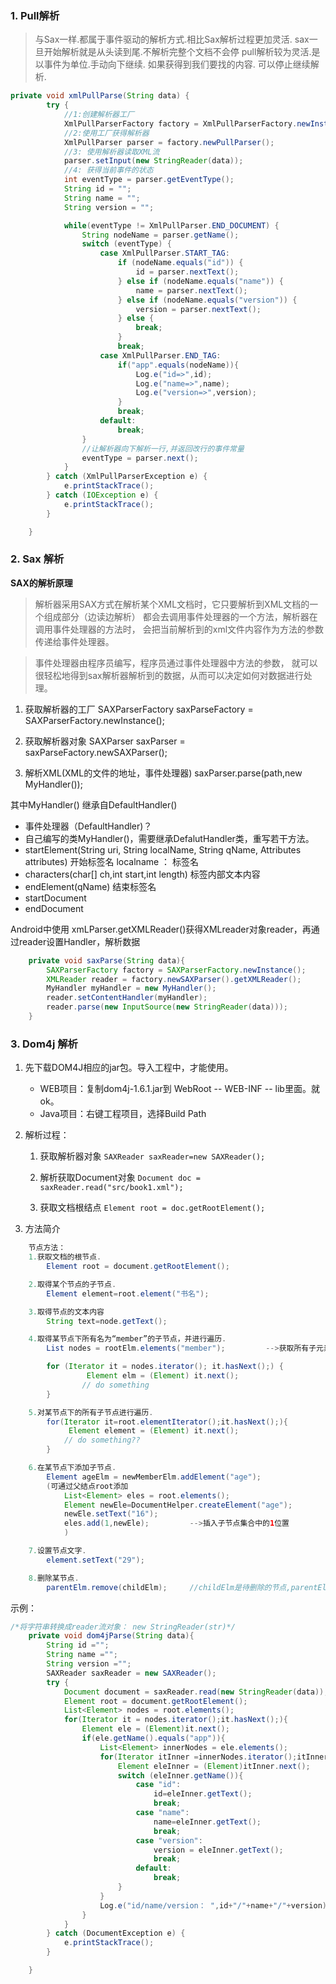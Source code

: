 ### 1. Pull解析
> 与Sax一样.都属于事件驱动的解析方式.相比Sax解析过程更加灵活.
> sax一旦开始解析就是从头读到尾.不解析完整个文档不会停
pull解析较为灵活.是以事件为单位.手动向下继续. 如果获得到我们要找的内容. 可以停止继续解析.

```java
private void xmlPullParse(String data) {
        try {
			//1:创建解析器工厂
            XmlPullParserFactory factory = XmlPullParserFactory.newInstance();
			//2:使用工厂获得解析器
            XmlPullParser parser = factory.newPullParser();
            //3: 使用解析器读取XML流
            parser.setInput(new StringReader(data));
            //4: 获得当前事件的状态
            int eventType = parser.getEventType();
            String id = "";
            String name = "";
            String version = "";

            while(eventType != XmlPullParser.END_DOCUMENT) {
                String nodeName = parser.getName();
                switch (eventType) {
                    case XmlPullParser.START_TAG:
                        if (nodeName.equals("id")) {
                            id = parser.nextText();
                        } else if (nodeName.equals("name")) {
                            name = parser.nextText();
                        } else if (nodeName.equals("version")) {
                            version = parser.nextText();
                        } else {
                            break;
                        }
                        break;
                    case XmlPullParser.END_TAG:
                        if("app".equals(nodeName)){
                            Log.e("id=>",id);
                            Log.e("name=>",name);
                            Log.e("version=>",version);
                        }
                        break;
                    default:
                        break;
                }
    			//让解析器向下解析一行,并返回改行的事件常量
                eventType = parser.next();
            }
        } catch (XmlPullParserException e) {
            e.printStackTrace();
        } catch (IOException e) {
            e.printStackTrace();
        }

    }
```

### 2. Sax 解析
**SAX的解析原理**
> 解析器采用SAX方式在解析某个XML文档时，它只要解析到XML文档的一个组成部分（边读边解析）
都会去调用事件处理器的一个方法，解析器在调用事件处理器的方法时，
会把当前解析到的xml文件内容作为方法的参数传递给事件处理器。

> 事件处理器由程序员编写，程序员通过事件处理器中方法的参数，
就可以很轻松地得到sax解析器解析到的数据，从而可以决定如何对数据进行处理。

1. 获取解析器的工厂
SAXParserFactory saxParseFactory = SAXParserFactory.newInstance();

2. 获取解析器对象
SAXParser saxParser = saxParseFactory.newSAXParser();

3. 解析XML(XML的文件的地址，事件处理器)
saxParser.parse(path,new MyHandler());

其中MyHandler() 继承自DefaultHandler()

* 事件处理器（DefaultHandler)？
* 自己编写的类MyHandler()，需要继承DefalutHandler类，重写若干方法。
* startElement(String uri, String localName, String qName, Attributes attributes)  							 开始标签名		localname ： 标签名
* characters(char[] ch,int start,int length)     标签内部文本内容
* endElement(qName)    							 结束标签名
* startDocument
* endDocument

Android中使用 xmLParser.getXMLReader()获得XMLreader对象reader，再通过reader设置Handler，解析数据

```java
    private void saxParse(String data){
        SAXParserFactory factory = SAXParserFactory.newInstance();
        XMLReader reader = factory.newSAXParser().getXMLReader();
        MyHandler myHandler = new MyHandler();
        reader.setContentHandler(myHandler);
        reader.parse(new InputSource(new StringReader(data)));
    }
```

### 3. Dom4j 解析

1. 先下载DOM4J相应的jar包。导入工程中，才能使用。
	- WEB项目：复制dom4j-1.6.1.jar到	WebRoot -- WEB-INF -- lib里面。就ok。
	- Java项目：右键工程项目，选择Build Path

2. 解析过程：
	1. 获取解析器对象
	`SAXReader saxReader=new SAXReader();`

	2. 解析获取Document对象
	`Document doc = saxReader.read("src/book1.xml");`

	3. 获取文档根结点
	`Element root = doc.getRootElement();`

3. 方法简介

```java
	节点方法：
	1.获取文档的根节点.
		Element root = document.getRootElement();

	2.取得某个节点的子节点.
		Element element=root.element("书名");

	3.取得节点的文本内容
		String text=node.getText();

	4.取得某节点下所有名为“member”的子节点，并进行遍历.
		List nodes = rootElm.elements("member");         -->获取所有子元素结点

		for (Iterator it = nodes.iterator(); it.hasNext();) {
				 Element elm = (Element) it.next();
				// do something
		}

	5.对某节点下的所有子节点进行遍历.
		for(Iterator it=root.elementIterator();it.hasNext();){
			 Element element = (Element) it.next();
			// do something??
		}

	6.在某节点下添加子节点.
		Element ageElm = newMemberElm.addElement("age");
		(可通过父结点root添加
			List<Element> eles = root.elements();
			Element newEle=DocumentHelper.createElement("age");
			newEle.setText("16");
			eles.add(1,newEle);         -->插入子节点集合中的1位置
			)

	7.设置节点文字.
		element.setText("29");

	8.删除某节点.
		parentElm.remove(childElm);		//childElm是待删除的节点,parentElm是其父节点
```

示例：

```java
/*将字符串转换成reader流对象： new StringReader(str)*/
    private void dom4jParse(String data){
        String id ="";
        String name ="";
        String version ="";
        SAXReader saxReader = new SAXReader();
        try {
            Document document = saxReader.read(new StringReader(data));
            Element root = document.getRootElement();
            List<Element> nodes = root.elements();
            for(Iterator it = nodes.iterator();it.hasNext();){
                Element ele = (Element)it.next();
                if(ele.getName().equals("app")){
                    List<Element> innerNodes = ele.elements();
                    for(Iterator itInner =innerNodes.iterator();itInner.hasNext();){
                        Element eleInner = (Element)itInner.next();
                        switch (eleInner.getName()){
                            case "id":
                                id=eleInner.getText();
                                break;
                            case "name":
                                name=eleInner.getText();
                                break;
                            case "version":
                                version = eleInner.getText();
                                break;
                            default:
                                break;
                        }
                    }
                    Log.e("id/name/version： ",id+"/"+name+"/"+version);
                }
            }
        } catch (DocumentException e) {
            e.printStackTrace();
        }

    }
```
